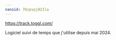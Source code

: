 ```yaml
---
nanoid: 76zpvpj821la
---
```

https://track.toggl.com/

Logiciel suivi de temps que j'utilise depuis mai 2024.

